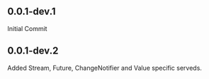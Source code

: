 ## 0.0.1-dev.1
Initial Commit
## 0.0.1-dev.2
Added Stream, Future, ChangeNotifier and Value specific serveds.